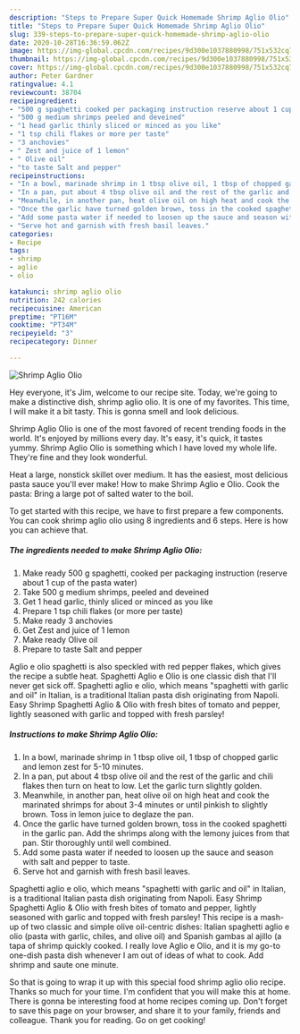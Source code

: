 ```yaml
---
description: "Steps to Prepare Super Quick Homemade Shrimp Aglio Olio"
title: "Steps to Prepare Super Quick Homemade Shrimp Aglio Olio"
slug: 339-steps-to-prepare-super-quick-homemade-shrimp-aglio-olio
date: 2020-10-28T16:36:59.062Z
image: https://img-global.cpcdn.com/recipes/9d300e1037880998/751x532cq70/shrimp-aglio-olio-recipe-main-photo.jpg
thumbnail: https://img-global.cpcdn.com/recipes/9d300e1037880998/751x532cq70/shrimp-aglio-olio-recipe-main-photo.jpg
cover: https://img-global.cpcdn.com/recipes/9d300e1037880998/751x532cq70/shrimp-aglio-olio-recipe-main-photo.jpg
author: Peter Gardner
ratingvalue: 4.1
reviewcount: 38704
recipeingredient:
- "500 g spaghetti cooked per packaging instruction reserve about 1 cup of the pasta water"
- "500 g medium shrimps peeled and deveined"
- "1 head garlic thinly sliced or minced as you like"
- "1 tsp chili flakes or more per taste"
- "3 anchovies"
- " Zest and juice of 1 lemon"
- " Olive oil"
- "to taste Salt and pepper"
recipeinstructions:
- "In a bowl, marinade shrimp in 1 tbsp olive oil, 1 tbsp of chopped garlic and lemon zest for 5-10 minutes."
- "In a pan, put about 4 tbsp olive oil and the rest of the garlic and chili flakes then turn on heat to low. Let the garlic turn slightly golden."
- "Meanwhile, in another pan, heat olive oil on high heat and cook the marinated shrimps for about 3-4 minutes or until pinkish to slightly brown. Toss in lemon juice to deglaze the pan."
- "Once the garlic have turned golden brown, toss in the cooked spaghetti in the garlic pan. Add the shrimps along with the lemony juices from that pan. Stir thoroughly until well combined."
- "Add some pasta water if needed to loosen up the sauce and season with salt and pepper to taste."
- "Serve hot and garnish with fresh basil leaves."
categories:
- Recipe
tags:
- shrimp
- aglio
- olio

katakunci: shrimp aglio olio 
nutrition: 242 calories
recipecuisine: American
preptime: "PT16M"
cooktime: "PT34M"
recipeyield: "3"
recipecategory: Dinner

---
```



![Shrimp Aglio Olio](https://img-global.cpcdn.com/recipes/9d300e1037880998/751x532cq70/shrimp-aglio-olio-recipe-main-photo.jpg)

Hey everyone, it's Jim, welcome to our recipe site. Today, we're going to make a distinctive dish, shrimp aglio olio. It is one of my favorites. This time, I will make it a bit tasty. This is gonna smell and look delicious.

Shrimp Aglio Olio is one of the most favored of recent trending foods in the world. It's enjoyed by millions every day. It's easy, it's quick, it tastes yummy. Shrimp Aglio Olio is something which I have loved my whole life. They're fine and they look wonderful.

Heat a large, nonstick skillet over medium. It has the easiest, most delicious pasta sauce you&#39;ll ever make! How to make Shrimp Aglio e Olio. Cook the pasta: Bring a large pot of salted water to the boil.


To get started with this recipe, we have to first prepare a few components. You can cook shrimp aglio olio using 8 ingredients and 6 steps. Here is how you can achieve that.

<!--inarticleads1-->

##### The ingredients needed to make Shrimp Aglio Olio:

1. Make ready 500 g spaghetti, cooked per packaging instruction (reserve about 1 cup of the pasta water)
1. Take 500 g medium shrimps, peeled and deveined
1. Get 1 head garlic, thinly sliced or minced as you like
1. Prepare 1 tsp chili flakes (or more per taste)
1. Make ready 3 anchovies
1. Get  Zest and juice of 1 lemon
1. Make ready  Olive oil
1. Prepare to taste Salt and pepper


Aglio e olio spaghetti is also speckled with red pepper flakes, which gives the recipe a subtle heat. Spaghetti Aglio e Olio is one classic dish that I&#39;ll never get sick off. Spaghetti aglio e olio, which means &#34;spaghetti with garlic and oil&#34; in Italian, is a traditional Italian pasta dish originating from Napoli. Easy Shrimp Spaghetti Aglio &amp; Olio with fresh bites of tomato and pepper, lightly seasoned with garlic and topped with fresh parsley! 

<!--inarticleads2-->

##### Instructions to make Shrimp Aglio Olio:

1. In a bowl, marinade shrimp in 1 tbsp olive oil, 1 tbsp of chopped garlic and lemon zest for 5-10 minutes.
1. In a pan, put about 4 tbsp olive oil and the rest of the garlic and chili flakes then turn on heat to low. Let the garlic turn slightly golden.
1. Meanwhile, in another pan, heat olive oil on high heat and cook the marinated shrimps for about 3-4 minutes or until pinkish to slightly brown. Toss in lemon juice to deglaze the pan.
1. Once the garlic have turned golden brown, toss in the cooked spaghetti in the garlic pan. Add the shrimps along with the lemony juices from that pan. Stir thoroughly until well combined.
1. Add some pasta water if needed to loosen up the sauce and season with salt and pepper to taste.
1. Serve hot and garnish with fresh basil leaves.


Spaghetti aglio e olio, which means &#34;spaghetti with garlic and oil&#34; in Italian, is a traditional Italian pasta dish originating from Napoli. Easy Shrimp Spaghetti Aglio &amp; Olio with fresh bites of tomato and pepper, lightly seasoned with garlic and topped with fresh parsley! This recipe is a mash-up of two classic and simple olive oil-centric dishes: Italian spaghetti aglio e olio (pasta with garlic, chiles, and olive oil) and Spanish gambas al ajillo (a tapa of shrimp quickly cooked. I really love Aglio e Olio, and it is my go-to one-dish pasta dish whenever I am out of ideas of what to cook. Add shrimp and saute one minute. 

So that is going to wrap it up with this special food shrimp aglio olio recipe. Thanks so much for your time. I'm confident that you will make this at home. There is gonna be interesting food at home recipes coming up. Don't forget to save this page on your browser, and share it to your family, friends and colleague. Thank you for reading. Go on get cooking!
